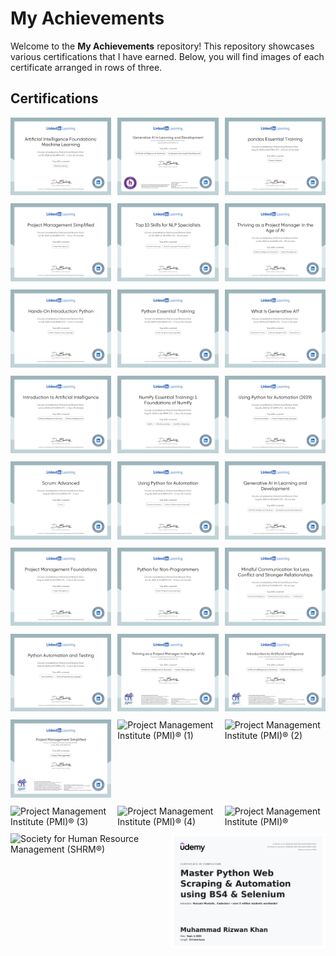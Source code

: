 # My Achievements

Welcome to the **My Achievements** repository! This repository showcases various certifications that I have earned. Below, you will find images of each certificate arranged in rows of three.

## Certifications

<div style="display: flex; flex-wrap: wrap; gap: 10px;">
    <div style="flex: 1 1 calc(33.333% - 10px); box-sizing: border-box;">
        <img src="certification/CertificateOfCompletion_Artificial Intelligence Foundations Machine Learning.png" alt="Certificate of Completion - Artificial Intelligence Foundations Machine Learning" style="width: 100%; height: auto;">
    </div>
    <div style="flex: 1 1 calc(33.333% - 10px); box-sizing: border-box;">
        <img src="certification/HR Certification Institute® (HRCI®).png" alt="HR Certification Institute® (HRCI®)" style="width: 100%; height: auto;">
    </div>
    <div style="flex: 1 1 calc(33.333% - 10px); box-sizing: border-box;">
        <img src="certification/LinkedIn Learning Certificate (1).png" alt="LinkedIn Learning Certificate (1)" style="width: 100%; height: auto;">
    </div>
    <div style="flex: 1 1 calc(33.333% - 10px); box-sizing: border-box;">
        <img src="certification/LinkedIn Learning Certificate (10).png" alt="LinkedIn Learning Certificate (10)" style="width: 100%; height: auto;">
    </div>
    <div style="flex: 1 1 calc(33.333% - 10px); box-sizing: border-box;">
        <img src="certification/LinkedIn Learning Certificate (11).png" alt="LinkedIn Learning Certificate (11)" style="width: 100%; height: auto;">
    </div>
    <div style="flex: 1 1 calc(33.333% - 10px); box-sizing: border-box;">
        <img src="certification/LinkedIn Learning Certificate (12).png" alt="LinkedIn Learning Certificate (12)" style="width: 100%; height: auto;">
    </div>
    <div style="flex: 1 1 calc(33.333% - 10px); box-sizing: border-box;">
        <img src="certification/LinkedIn Learning Certificate (13).png" alt="LinkedIn Learning Certificate (13)" style="width: 100%; height: auto;">
    </div>
    <div style="flex: 1 1 calc(33.333% - 10px); box-sizing: border-box;">
        <img src="certification/LinkedIn Learning Certificate (14).png" alt="LinkedIn Learning Certificate (14)" style="width: 100%; height: auto;">
    </div>
    <div style="flex: 1 1 calc(33.333% - 10px); box-sizing: border-box;">
        <img src="certification/LinkedIn Learning Certificate (15).png" alt="LinkedIn Learning Certificate (15)" style="width: 100%; height: auto;">
    </div>
    <div style="flex: 1 1 calc(33.333% - 10px); box-sizing: border-box;">
        <img src="certification/LinkedIn Learning Certificate (16).png" alt="LinkedIn Learning Certificate (16)" style="width: 100%; height: auto;">
    </div>
    <div style="flex: 1 1 calc(33.333% - 10px); box-sizing: border-box;">
        <img src="certification/LinkedIn Learning Certificate (2).png" alt="LinkedIn Learning Certificate (2)" style="width: 100%; height: auto;">
    </div>
    <div style="flex: 1 1 calc(33.333% - 10px); box-sizing: border-box;">
        <img src="certification/LinkedIn Learning Certificate (3).png" alt="LinkedIn Learning Certificate (3)" style="width: 100%; height: auto;">
    </div>
    <div style="flex: 1 1 calc(33.333% - 10px); box-sizing: border-box;">
        <img src="certification/LinkedIn Learning Certificate (4).png" alt="LinkedIn Learning Certificate (4)" style="width: 100%; height: auto;">
    </div>
    <div style="flex: 1 1 calc(33.333% - 10px); box-sizing: border-box;">
        <img src="certification/LinkedIn Learning Certificate (5).png" alt="LinkedIn Learning Certificate (5)" style="width: 100%; height: auto;">
    </div>
    <div style="flex: 1 1 calc(33.333% - 10px); box-sizing: border-box;">
        <img src="certification/LinkedIn Learning Certificate (6).png" alt="LinkedIn Learning Certificate (6)" style="width: 100%; height: auto;">
    </div>
    <div style="flex: 1 1 calc(33.333% - 10px); box-sizing: border-box;">
        <img src="certification/LinkedIn Learning Certificate (7).png" alt="LinkedIn Learning Certificate (7)" style="width: 100%; height: auto;">
    </div>
    <div style="flex: 1 1 calc(33.333% - 10px); box-sizing: border-box;">
        <img src="certification/LinkedIn Learning Certificate (8).png" alt="LinkedIn Learning Certificate (8)" style="width: 100%; height: auto;">
    </div>
    <div style="flex: 1 1 calc(33.333% - 10px); box-sizing: border-box;">
        <img src="certification/LinkedIn Learning Certificate (9).png" alt="LinkedIn Learning Certificate (9)" style="width: 100%; height: auto;">
    </div>
    <div style="flex: 1 1 calc(33.333% - 10px); box-sizing: border-box;">
        <img src="certification/LinkedIn Learning Certificate.png" alt="LinkedIn Learning Certificate" style="width: 100%; height: auto;">
    </div>
    <div style="flex: 1 1 calc(33.333% - 10px); box-sizing: border-box;">
        <img src="certification/National Association of State Boards of Accountancy (NASBA) (1).png" alt="National Association of State Boards of Accountancy (NASBA) (1)" style="width: 100%; height: auto;">
    </div>
    <div style="flex: 1 1 calc(33.333% - 10px); box-sizing: border-box;">
        <img src="certification/National Association of State Boards of Accountancy (NASBA) (2).png" alt="National Association of State Boards of Accountancy (NASBA) (2)" style="width: 100%; height: auto;">
    </div>
    <div style="flex: 1 1 calc(33.333% - 10px); box-sizing: border-box;">
        <img src="certification/National Association of State Boards of Accountancy (NASBA).png" alt="National Association of State Boards of Accountancy (NASBA)" style="width: 100%; height: auto;">
    </div>
    <div style="flex: 1 1 calc(33.333% - 10px); box-sizing: border-box;">
        <img src="certification/Project Management Institute (PMI)® (1).png" alt="Project Management Institute (PMI)® (1)" style="width: 100%; height: auto;">
    </div>
    <div style="flex: 1 1 calc(33.333% - 10px); box-sizing: border-box;">
        <img src="certification/Project Management Institute (PMI)® (2).png" alt="Project Management Institute (PMI)® (2)" style="width: 100%; height: auto;">
    </div>
    <div style="flex: 1 1 calc(33.333% - 10px); box-sizing: border-box;">
        <img src="certification/Project Management Institute (PMI)® (3).png" alt="Project Management Institute (PMI)® (3)" style="width: 100%; height: auto;">
    </div>
    <div style="flex: 1 1 calc(33.333% - 10px); box-sizing: border-box;">
        <img src="certification/Project Management Institute (PMI)® (4).png" alt="Project Management Institute (PMI)® (4)" style="width: 100%; height: auto;">
    </div>
    <div style="flex: 1 1 calc(33.333% - 10px); box-sizing: border-box;">
        <img src="certification/Project Management Institute (PMI)®.png" alt="Project Management Institute (PMI)®" style="width: 100%; height: auto;">
    </div>
    <div style="flex: 1 1 calc(33.333% - 10px); box-sizing: border-box;">
        <img src="certification/Society for Human Resource Management (SHRM®).png" alt="Society for Human Resource Management (SHRM®)" style="width: 100%; height: auto;">
    </div>
    <div style="flex: 1 1 calc(33.333% - 10px); box-sizing: border-box;">
        <img src="certification/UC-b6269cd6-5b53-45aa-ba46-24b807e715de.png" alt="UC Certificate" style="width: 100%; height: auto;">
    </div>
</div>
